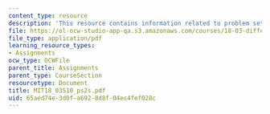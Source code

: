 ```yaml
---
content_type: resource
description: 'This resource contains information related to problem set 2. '
file: https://ol-ocw-studio-app-qa.s3.amazonaws.com/courses/18-03-differential-equations-spring-2010/65aed74e3d0fa6928d8f04ec4fef028c_MIT18_03S10_ps2s.pdf
file_type: application/pdf
learning_resource_types:
- Assignments
ocw_type: OCWFile
parent_title: Assignments
parent_type: CourseSection
resourcetype: Document
title: MIT18_03S10_ps2s.pdf
uid: 65aed74e-3d0f-a692-8d8f-04ec4fef028c
---
```

